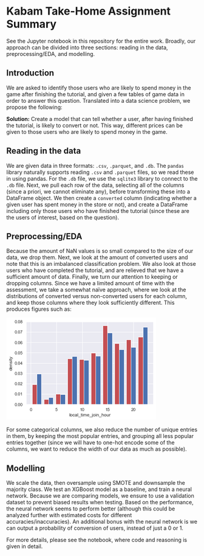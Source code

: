 # Kabam Take-Home Assignment Summary

See the Jupyter notebook in this repository for the entire work. Broadly, our approach can be divided into three sections: reading in the data, preprocessing/EDA, and modelling.

## Introduction

We are asked to identify those users who are likely to spend money in the game after finishing the tutorial, and given a few tables of game data in order to answer this question. Translated into a data science problem, we propose the following:

**Solution:** Create a model that can tell whether a user, after having finished the tutorial, is likely to convert or not. This way, different prices can be given to those users who are likely to spend money in the game. 

## Reading in the data

We are given data in three formats: `.csv`, `.parquet`, and `.db`. The `pandas` library naturally supports reading `.csv` and `.parquet` files, so we read these in using pandas. For the `.db` file, we use the `sqlite3` library to connect to the `.db` file. Next, we pull each row of the data, selecting all of the columns (since a priori, we cannot eliminate any), before transforming these into a DataFrame object. We then create a `converted` column (indicating whether a given user has spent money in the store or not), and create a DataFrame including only those users who have finished the tutorial (since these are the users of interest, based on the question).

## Preprocessing/EDA

Because the amount of NaN values is so small compared to the size of our data, we drop them. Next, we look at the amount of converted users and note that this is an imbalanced classification problem. We also look at those users who have completed the tutorial, and are relieved that we have a sufficient amount of data. Finally, we turn our attention to keeping or dropping columns. Since we have a limited amount of time with the assessment, we take a somewhat naïve approach, where we look at the distributions of converted versus non-converted users for each column, and keep those columns where they look sufficiently different. This produces figures such as:

![alt](./figures/distribution.png)

For some categorical columns, we also reduce the number of unique entries in them, by keeping the most popular entries, and grouping all less popular entries together (since we will have to one-hot encode some of the columns, we want to reduce the width of our data as much as possible).

## Modelling

We scale the data, then oversample using SMOTE and downsample the majority class. We test an XGBoost model as a baseline, and train a neural network. Because we are comparing models, we ensure to use a validation dataset to prevent biased results when testing. Based on the performance, the neural network seems to perform better (although this could be analyzed further with estimated costs for different accuracies/inaccuracies). An additional bonus with the neural network is we can output a probability of conversion of users, instead of just a 0 or 1. 

For more details, please see the notebook, where code and reasoning is given in detail.
